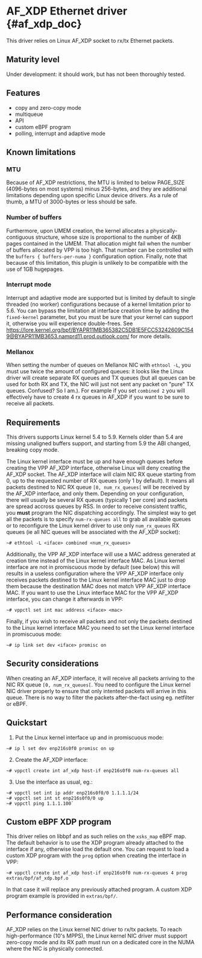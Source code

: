 # AF_XDP Ethernet driver {#af_xdp_doc}

This driver relies on Linux AF_XDP socket to rx/tx Ethernet packets.

## Maturity level
Under development: it should work, but has not been thoroughly tested.

## Features
 - copy and zero-copy mode
 - multiqueue
 - API
 - custom eBPF program
 - polling, interrupt and adaptive mode

## Known limitations

### MTU
Because of AF_XDP restrictions, the MTU is limited to below PAGE_SIZE
(4096-bytes on most systems) minus 256-bytes, and they are additional
limitations depending upon specific Linux device drivers.
As a rule of thumb, a MTU of 3000-bytes or less should be safe.

### Number of buffers
Furthermore, upon UMEM creation, the kernel allocates a
physically-contiguous structure, whose size is proportional to the number
of 4KB pages contained in the UMEM. That allocation might fail when
the number of buffers allocated by VPP is too high. That number can be
controlled with the `buffers { buffers-per-numa }` configuration option.
Finally, note that because of this limitation, this plugin is unlikely
to be compatible with the use of 1GB hugepages.

### Interrupt mode
Interrupt and adaptive mode are supported but is limited by default to single
threaded (no worker) configurations because of a kernel limitation prior to
5.6. You can bypass the limitation at interface creation time by adding the
`fixed-kernel` parameter, but you must be sure that your kernel can support
it, otherwise you will experience double-frees.
See
https://lore.kernel.org/bpf/BYAPR11MB365382C5DB1E5FCC53242609C1549@BYAPR11MB3653.namprd11.prod.outlook.com/
for more details.

### Mellanox
When setting the number of queues on Mellanox NIC with `ethtool -L`, you must
use twice the amount of configured queues: it looks like the Linux driver will
create separate RX queues and TX queues (but all queues can be used for both
RX and TX, the NIC will just not sent any packet on "pure" TX queues.
Confused? So I am.). For example if you set `combined 2` you will effectively
have to create 4 rx queues in AF_XDP if you want to be sure to receive all
packets.

## Requirements
This drivers supports Linux kernel 5.4 to 5.9. Kernels older than 5.4 are
missing unaligned buffers support, and starting from 5.9 the ABI changed,
breaking copy mode.

The Linux kernel interface must be up and have enough queues before
creating the VPP AF_XDP interface, otherwise Linux will deny creating
the AF_XDP socket.
The AF_XDP interface will claim NIC RX queue starting from 0, up to the
requested number of RX queues (only 1 by default). It means all packets
destined to NIC RX queue `[0, num_rx_queues[` will be received by the
AF_XDP interface, and only them. Depending on your configuration, there
will usually be several RX queues (typically 1 per core) and packets are
spread accross queues by RSS. In order to receive consistent traffic,
you **must** program the NIC dispatching accordingly. The simplest way
to get all the packets is to specify `num-rx-queues all` to grab all
available queues or to reconfigure the Linux kernel driver to use only
`num_rx_queues` RX queues (ie all NIC queues will be associated with
the AF_XDP socket):
```
~# ethtool -L <iface> combined <num_rx_queues>
```
Additionally, the VPP AF_XDP interface will use a MAC address generated at
creation time instead of the Linux kernel interface MAC. As Linux kernel
interface are not in promiscuous mode by default (see below) this will
results in a useless configuration where the VPP AF_XDP interface only
receives packets destined to the Linux kernel interface MAC just to drop
them because the destination MAC does not match VPP AF_XDP interface MAC.
If you want to use the Linux interface MAC for the VPP AF_XDP interface,
you can change it afterwards in VPP:
```
~# vppctl set int mac address <iface> <mac>
```
Finally, if you wish to receive all packets and not only the packets
destined to the Linux kernel interface MAC you need to set the Linux
kernel interface in promiscuous mode:
```
~# ip link set dev <iface> promisc on
```

## Security considerations
When creating an AF_XDP interface, it will receive all packets arriving
to the NIC RX queue `[0, num_rx_queues[`. You need to configure the Linux
kernel NIC driver properly to ensure that only intented packets will
arrive in this queue. There is no way to filter the packets after-the-fact
using eg. netfilter or eBPF.

## Quickstart
1. Put the Linux kernel interface up and in promiscuous mode:
```
~# ip l set dev enp216s0f0 promisc on up
```
2. Create the AF_XDP interface:
```
~# vppctl create int af_xdp host-if enp216s0f0 num-rx-queues all
```
3. Use the interface as usual, eg.:
```
~# vppctl set int ip addr enp216s0f0/0 1.1.1.1/24
~# vppctl set int st enp216s0f0/0 up
~# vppctl ping 1.1.1.100`
```

## Custom eBPF XDP program
This driver relies on libbpf and as such relies on the `xsks_map` eBPF
map.  The default behavior is to use the XDP program already attached
to the interface if any, otherwise load the default one.
You can request to load a custom XDP program with the `prog` option when
creating the interface in VPP:
```
~# vppctl create int af_xdp host-if enp216s0f0 num-rx-queues 4 prog extras/bpf/af_xdp.bpf.o
```
In that case it will replace any previously attached program.  A custom
XDP program example is provided in `extras/bpf/`.

## Performance consideration
AF_XDP relies on the Linux kernel NIC driver to rx/tx packets. To reach
high-performance (10's MPPS), the Linux kernel NIC driver must support
zero-copy mode and its RX path must run on a dedicated core in the NUMA
where the NIC is physically connected.
